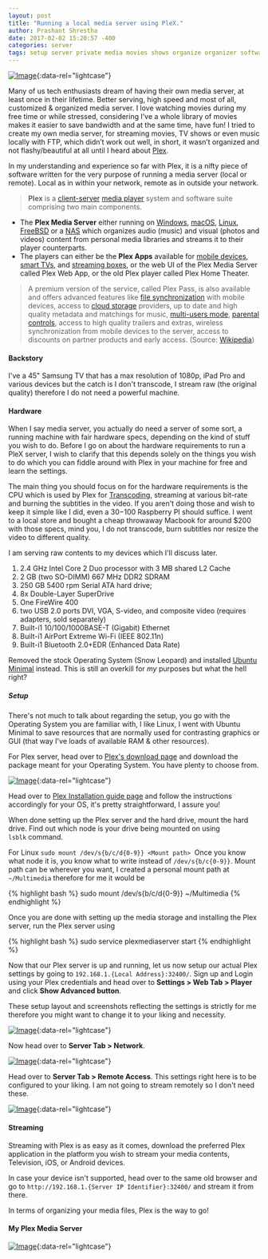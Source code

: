 ```yaml
---
layout: post
title: "Running a local media server using PleX." 
author: Prashant Shrestha 
date: 2017-02-02 15:20:57 -400 
categories: server 
tags: setup server private media movies shows organize organizer software linux 
---
```


[![Image](https://i.imgur.com/oFXuG01.png)](https://i.imgur.com/oFXuG01.png "Image credits to https://home-assistant.io"){:data-rel="lightcase"}

Many of us tech enthusiasts dream of having their own media server, at least once in their lifetime. Better serving, high speed and most of all, customized & organized media server. I love watching movies during my free time or while stressed, considering I’ve a whole library of movies makes it easier to save bandwidth and at the same time, have fun! I tried to create my own media server, for streaming movies, TV shows or even music locally with FTP, which didn’t work out well, in short, it wasn’t organized and not flashy/beautiful at all until I heard about [Plex](https://www.plex.tv/).

In my understanding and experience so far with Plex, it is a nifty piece of software written for the very purpose of running a media server (local or remote). Local as in within your network, remote as in outside your network.

> **Plex** is a [client-server](https://en.wikipedia.org/wiki/Client-server_model) [media player](https://en.wikipedia.org/wiki/Media_player_(software)) system and software suite comprising two main components.
* The **Plex Media Server** either running on [Windows](https://en.wikipedia.org/wiki/Microsoft_Windows), [macOS](https://en.wikipedia.org/wiki/MacOS), [Linux](https://en.wikipedia.org/wiki/Linux), [FreeBSD](https://en.wikipedia.org/wiki/FreeBSD) or a [NAS](https://en.wikipedia.org/wiki/Network-attached_storage) which organizes audio (music) and visual (photos and videos) content from personal media libraries and streams it to their player counterparts. 
* The players can either be the **Plex Apps** available for [mobile devices](https://en.wikipedia.org/wiki/Mobile_device), [smart TVs](https://en.wikipedia.org/wiki/Smart_TV), and [streaming boxes](https://en.wikipedia.org/wiki/Digital_media_player), or the web UI of the Plex Media Server called Plex Web App, or the old Plex player called Plex Home Theater.

> A premium version of the service, called Plex Pass, is also available and offers advanced features like [file synchronization](https://en.wikipedia.org/wiki/File_synchronization) with mobile devices, access to [cloud storage](https://en.wikipedia.org/wiki/Cloud_storage) providers, up to date and high quality metadata and matchings for music, [multi-users mode](https://en.wikipedia.org/wiki/Multi-user), [parental controls](https://en.wikipedia.org/wiki/Parental_controls), access to high quality trailers and extras, wireless synchronization from mobile devices to the server, access to discounts on partner products and early access. (Source: [Wikipedia](https://en.wikipedia.org/wiki/Client-server_model))

#### Backstory 

I've a 45" Samsung TV that has a max resolution of 1080p, iPad Pro and various devices but the catch is I don't transcode, I stream raw (the original quality) therefore I do not need a powerful machine. 

#### Hardware 

When I say media server, you actually do need a server of some sort, a running machine with fair hardware specs, depending on the kind of stuff you wish to do. Before I go on about the hardware requirements to run a PleX server, I wish to clarify that this depends solely on the things you wish to do which you can fiddle around with Plex in your machine for free and learn the settings. 

The main thing you should focus on for the hardware requirements is the CPU which is used by Plex for [Transcoding](https://en.wikipedia.org/wiki/Transcoding), streaming at various bit-rate and burning the subtitles in the video. If you aren't doing those and wish to keep it simple like I did, even a $30-$100 Raspberry PI should suffice. I went to a local store and bought a cheap throwaway Macbook for around $200 with those specs, mind you, I do not transcode, burn subtitles nor resize the video to different quality. 

I am serving raw contents to my devices which I'll discuss later. 

>
1. 2.4 GHz Intel Core 2 Duo processor with 3 MB shared L2 Cache
2. 2 GB (two SO-DIMM) 667 MHz DDR2 SDRAM
3. 250 GB 5400 rpm Serial ATA hard drive;
1. 8x Double-Layer SuperDrive
1. One FireWire 400
1. two USB 2.0 ports DVI, VGA, S-video, and composite video (requires adapters, sold separately)
1. Built-i1 10/100/1000BASE-T (Gigabit) Ethernet
1. Built-i1 AirPort Extreme Wi-Fi (IEEE 802.11n)
1. Built-i1 Bluetooth 2.0+EDR (Enhanced Data Rate)


Removed the stock Operating System (Snow Leopard) and installed [Ubuntu Minimal](https://help.ubuntu.com/community/Installation/MinimalCD) instead. This is still an overkill for *my* purposes but what the hell right?

##### Setup

There's not much to talk about regarding the setup, you go with the Operating System you are familiar with, I like Linux, I went with Ubuntu Minimal to save resources that are normally used for contrasting graphics or GUI (that way I've loads of available RAM & other resources). 

For Plex server, head over to [Plex's download page](https://www.plex.tv/downloads/) and download the package meant for your Operating System. You have plenty to choose from. 

[![Image](https://i.imgur.com/trHOA8r.png)](https://i.imgur.com/trHOA8r.png "Plex Download Platform Options"){:data-rel="lightcase"}

Head over to [Plex Installation guide page](https://support.plex.tv/hc/en-us/articles/200288586-Installation) and follow the instructions accordingly for your OS, it\'s pretty straightforward, I assure you!

When done setting up the Plex server and the hard drive, mount the hard drive. Find out which node is your drive being mounted on using `lsblk` command.

For Linux `sudo mount /dev/s{b/c/d{0-9}} <Mount path>`  Once you know what node it is, you know what to write instead of `/dev/s{b/c{0-9}}`. Mount path can be wherever you want, I created a personal mount path at `~/Multimedia` therefore for me it would be

{% highlight bash %}
sudo mount /dev/s{b/c/d{0-9}} ~/Multimedia
{% endhighlight %}

Once you are done with setting up the media storage and installing the Plex server, run the Plex server using

{% highlight bash %}
sudo service plexmediaserver start
{% endhighlight %}

Now that our Plex server is up and running, let us now setup our actual Plex settings by going to `192.168.1.{Local Address}:32400/`. Sign up and Login using your Plex credentials and head over to **Settings > Web Tab > Player** and click **Show Advanced button**. 

These setup layout and screenshots reflecting the settings is strictly for me therefore you might want to change it to your liking and necessity.

[![Image](https://i.imgur.com/cC3VoXF.png)](https://i.imgur.com/cC3VoXF.png "PleX Streaming Quality Settings"){:data-rel="lightcase"}

Now head over to **Server Tab > Network**.

[![Image](https://i.imgur.com/RpqUgul.png)](https://i.imgur.com/RpqUgul.png "Allowed Networks to access the server"){:data-rel="lightcase"}

Head over to **Server Tab > Remote Access**. This settings right here is to be configured to your liking. I am not going to stream remotely so I don't need these.

[![Image](https://i.imgur.com/6rqwwJc.png)](https://i.imgur.com/6rqwwJc.png "Enabling/Disabling Remote access"){:data-rel="lightcase"}

#### Streaming

Streaming with Plex is as easy as it comes, download the preferred Plex application in the platform you wish to stream your media contents, Television, iOS, or Android devices. 

In case your device isn't supported, head over to the same old browser and go to `http://192.168.1.{Server IP Identifier}:32400/` and stream it from there.

In terms of organizing your media files, Plex is the way to go!

#### My Plex Media Server

[![Image](https://i.imgur.com/3MgF158.png)](https://i.imgur.com/3MgF158.png){:data-rel="lightcase"}
